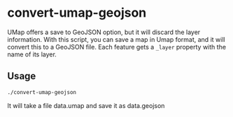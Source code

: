 # convert-umap-geojson
UMap offers a save to GeoJSON option, but it will discard the layer information. With this script, you can save a map in Umap format, and it will convert this to a GeoJSON file. Each feature gets a `_layer` property with the name of its layer.

## Usage
```sh
./convert-umap-geojson
```
It will take a file data.umap and save it as data.geojson
